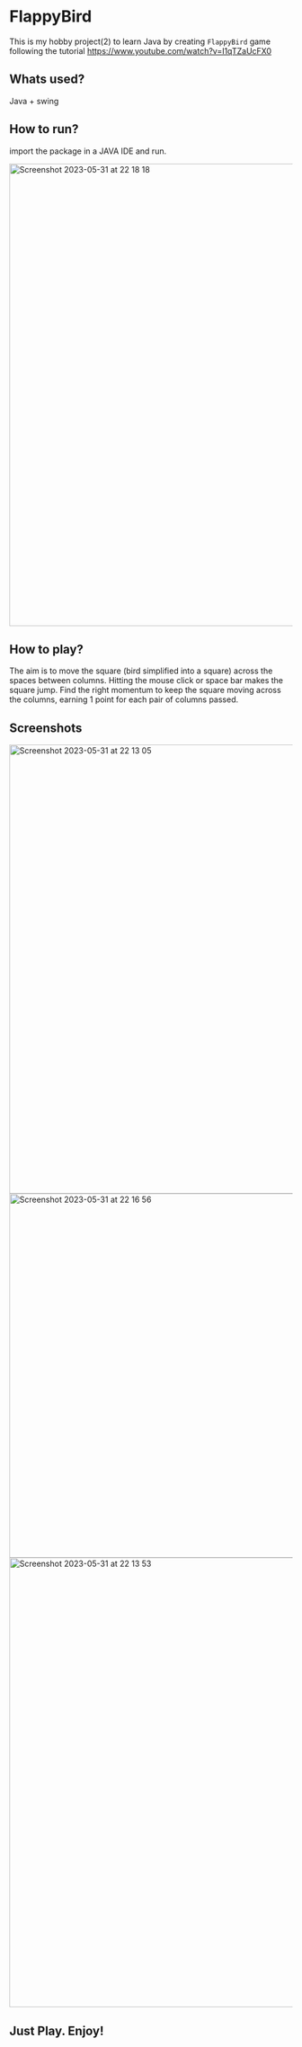 # FlappyBird
This is my hobby project(2) to learn Java by creating `FlappyBird` game following the tutorial https://www.youtube.com/watch?v=I1qTZaUcFX0

## Whats used?
Java + swing

## How to run?
import the package in a JAVA IDE and run.

<img width="823" alt="Screenshot 2023-05-31 at 22 18 18" src="https://github.com/rasi5050/FlappyBird/assets/12760472/b8617ea7-fba8-4fcd-944b-2eea4df96e9e">

## How to play?
The aim is to move the square (bird simplified into a square) across the spaces between columns. Hitting the mouse click or space bar makes the square jump. Find the right momentum to keep the square moving across the columns, earning 1 point for each pair of columns passed.

## Screenshots
<img width="799" alt="Screenshot 2023-05-31 at 22 13 05" src="https://github.com/rasi5050/FlappyBird/assets/12760472/c267ed79-90e5-4b0e-bad0-78b342a44f64">
<img width="648" alt="Screenshot 2023-05-31 at 22 16 56" src="https://github.com/rasi5050/FlappyBird/assets/12760472/8870ffda-f74c-49f0-8bd9-60ecc1364117">
<img width="800" alt="Screenshot 2023-05-31 at 22 13 53" src="https://github.com/rasi5050/FlappyBird/assets/12760472/67766e7a-234f-4a2d-affa-d3270f99202d">
 
## Just Play. Enjoy!
